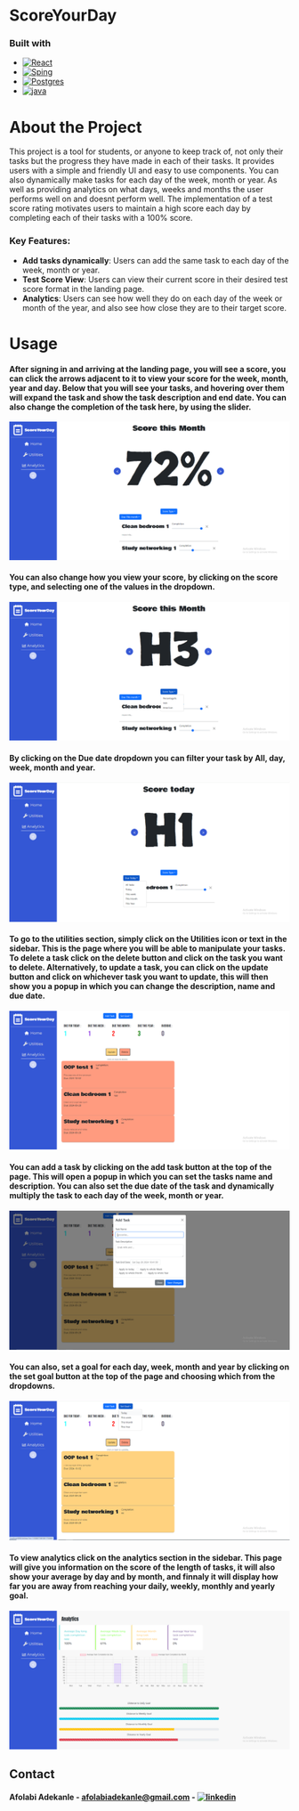 # ScoreYourDay
### Built with
* [![React][React.js]][React-url]
* [![Sping][SpringBoot]][SpringBoot-url]
* [![Postgres][Postgresql]][Postgresql-url]
* [![java][Java]][Java-url]


# About the Project

This project is a tool for students, or anyone to keep track of, not only their tasks but the progress they have made in each of their tasks.
It provides users with a simple and friendly UI and easy to use components.
You can also dynamically make tasks for each day of the week, month or year. As well as providing analytics on what days, weeks and months the user performs well on and doesnt perform well. 
The implementation of a test score rating motivates users to maintain a high score each day by completing each of their tasks with a 100% score.


### Key Features:
- **Add tasks dynamically**: Users can add the same task to each day of the week, month or year.
- **Test Score View**: Users can view their current score in their desired test score format in the landing page.
- **Analytics**: Users can see how well they do on each day of the week or month of the year, and also see how close they are to their target score.

# Usage
#### After signing in and arriving at the landing page, you will see a score, you can click the arrows adjacent to it to view your score for the week, month, year and day. Below that you will see your tasks, and hovering over them will expand the task and show the task description and end date. You can also change the completion of the task here, by using the slider.
![Landing-Page](./pictures/syd1.png)
#### You can also change how you view your score, by clicking on the score type, and selecting one of the values in the dropdown.
![Score-Type](./pictures/syd2.png)
#### By clicking on the Due date dropdown you can filter your task by All, day, week, month and year.
![task-filter](./pictures/syd3.png)
#### To go to the utilities section, simply click on the Utilities icon or text in the sidebar. This is the page where you will be able to manipulate your tasks. To delete a task click on the delete button and click on the task you want to delete. Alternatively, to update a task, you can click on the update button and click on whichever task you want to update, this will then show you a popup in which you can change the description, name and due date.
![Utilities](./pictures/syd4.png)
#### You can add a task by clicking on the add task button at the top of the page. This will open a popup in which you can set the tasks name and description. You can also set the due date of the task and dynamically multiply the task to each day of the week, month or year.
![Add-Task](./pictures/syd5.png)
#### You can also, set a goal for each day, week, month and year by clicking on the set goal button at the top of the page and choosing which from the dropdowns.
![Set-Goal](./pictures/syd6.png)
#### To view analytics click on the analytics section in the sidebar. This page will give you information on the score of the length of tasks, it will also show your average by day and by month, and finnaly it will display how far you are away from reaching your daily, weekly, monthly and yearly goal.
![Analytics](./pictures/syd7.png)

## Contact
#### Afolabi Adekanle - afolabiadekanle@gmail.com - [![linkedin][linked-in]][LinkedIn-url]


<!-- MARKDOWN LINKS & IMAGES -->
[React.js]: https://img.shields.io/badge/React-20232A?style=for-the-badge&logo=react&logoColor=61DAFB
[React-url]: https://reactjs.org/
[Postgresql]:https://img.shields.io/badge/postgresql-4169e1?style=for-the-badge&logo=postgresql&logoColor=white
[Postgresql-url]:https://www.postgresql.org/
[SpringBoot]:https://img.shields.io/badge/SpringBoot-6DB33F?style=flat-square&logo=Spring&logoColor=white
[SpringBoot-url]:https://spring.io/
[Java]:https://img.shields.io/badge/Java-ED8B00?style=for-the-badge&logo=openjdk&logoColor=white
[Java-url]:https://www.java.com/en/
[linked-in]: https://img.shields.io/badge/LinkedIn-0077B5?style=for-the-badge&logo=linkedin&logoColor=white
[LinkedIn-url]: https://www.linkedin.com/in/afolabi-adekanle-68428b1b6/

